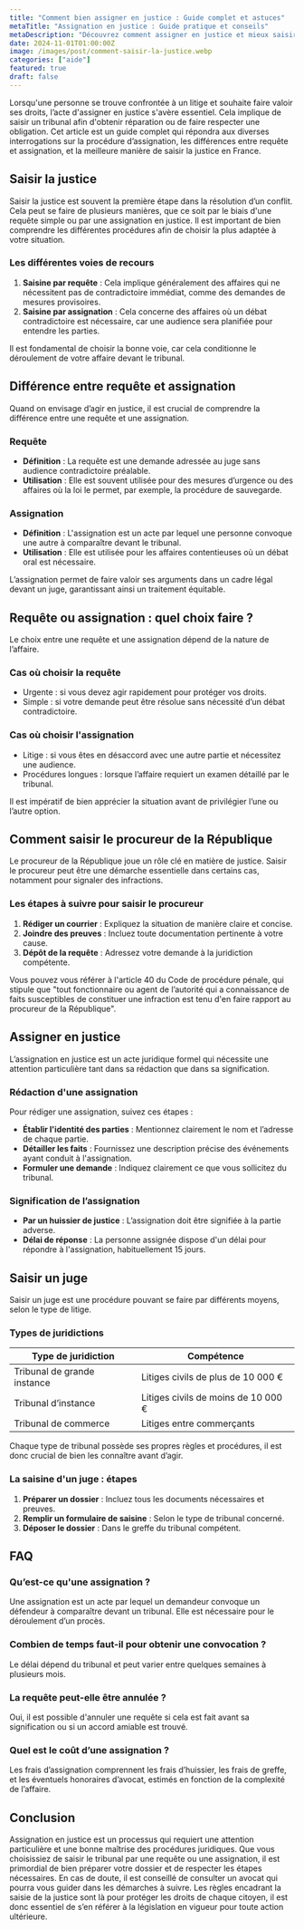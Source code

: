 ```yaml
---
title: "Comment bien assigner en justice : Guide complet et astuces"
metaTitle: "Assignation en justice : Guide pratique et conseils"
metaDescription: "Découvrez comment assigner en justice et mieux saisir la justice grâce à notre guide complet."
date: 2024-11-01T01:00:00Z
image: /images/post/comment-saisir-la-justice.webp
categories: ["aide"]
featured: true
draft: false
---
```


Lorsqu'une personne se trouve confrontée à un litige et souhaite faire valoir ses droits, l’acte d'assigner en justice s'avère essentiel. Cela implique de saisir un tribunal afin d'obtenir réparation ou de faire respecter une obligation. Cet article est un guide complet qui répondra aux diverses interrogations sur la procédure d’assignation, les différences entre requête et assignation, et la meilleure manière de saisir la justice en France.

## Saisir la justice

Saisir la justice est souvent la première étape dans la résolution d’un conflit. Cela peut se faire de plusieurs manières, que ce soit par le biais d'une requête simple ou par une assignation en justice. Il est important de bien comprendre les différentes procédures afin de choisir la plus adaptée à votre situation.

### Les différentes voies de recours

1. **Saisine par requête** : Cela implique généralement des affaires qui ne nécessitent pas de contradictoire immédiat, comme des demandes de mesures provisoires.
2. **Saisine par assignation** : Cela concerne des affaires où un débat contradictoire est nécessaire, car une audience sera planifiée pour entendre les parties.

Il est fondamental de choisir la bonne voie, car cela conditionne le déroulement de votre affaire devant le tribunal.

## Différence entre requête et assignation

Quand on envisage d’agir en justice, il est crucial de comprendre la différence entre une requête et une assignation.

### Requête

- **Définition** : La requête est une demande adressée au juge sans audience contradictoire préalable.
- **Utilisation** : Elle est souvent utilisée pour des mesures d’urgence ou des affaires où la loi le permet, par exemple, la procédure de sauvegarde.

### Assignation

- **Définition** : L'assignation est un acte par lequel une personne convoque une autre à comparaître devant le tribunal.
- **Utilisation** : Elle est utilisée pour les affaires contentieuses où un débat oral est nécessaire.

L’assignation permet de faire valoir ses arguments dans un cadre légal devant un juge, garantissant ainsi un traitement équitable.

## Requête ou assignation : quel choix faire ?

Le choix entre une requête et une assignation dépend de la nature de l’affaire.

### Cas où choisir la requête

- Urgente : si vous devez agir rapidement pour protéger vos droits.
- Simple : si votre demande peut être résolue sans nécessité d’un débat contradictoire.

### Cas où choisir l'assignation

- Litige : si vous êtes en désaccord avec une autre partie et nécessitez une audience.
- Procédures longues : lorsque l’affaire requiert un examen détaillé par le tribunal.

Il est impératif de bien apprécier la situation avant de privilégier l’une ou l’autre option.

## Comment saisir le procureur de la République

Le procureur de la République joue un rôle clé en matière de justice. Saisir le procureur peut être une démarche essentielle dans certains cas, notamment pour signaler des infractions.

### Les étapes à suivre pour saisir le procureur

1. **Rédiger un courrier** : Expliquez la situation de manière claire et concise.
2. **Joindre des preuves** : Incluez toute documentation pertinente à votre cause.
3. **Dépôt de la requête** : Adressez votre demande à la juridiction compétente.

Vous pouvez vous référer à l'article 40 du Code de procédure pénale, qui stipule que "tout fonctionnaire ou agent de l’autorité qui a connaissance de faits susceptibles de constituer une infraction est tenu d'en faire rapport au procureur de la République".

## Assigner en justice

L’assignation en justice est un acte juridique formel qui nécessite une attention particulière tant dans sa rédaction que dans sa signification.

### Rédaction d'une assignation

Pour rédiger une assignation, suivez ces étapes :
- **Établir l'identité des parties** : Mentionnez clairement le nom et l’adresse de chaque partie.
- **Détailler les faits** : Fournissez une description précise des événements ayant conduit à l'assignation.
- **Formuler une demande** : Indiquez clairement ce que vous sollicitez du tribunal.

### Signification de l’assignation

- **Par un huissier de justice** : L’assignation doit être signifiée à la partie adverse.
- **Délai de réponse** : La personne assignée dispose d'un délai pour répondre à l'assignation, habituellement 15 jours.

## Saisir un juge

Saisir un juge est une procédure pouvant se faire par différents moyens, selon le type de litige.

### Types de juridictions

| Type de juridiction | Compétence |
|---------------------|------------|
| Tribunal de grande instance | Litiges civils de plus de 10 000 € |
| Tribunal d’instance | Litiges civils de moins de 10 000 € |
| Tribunal de commerce | Litiges entre commerçants |

Chaque type de tribunal possède ses propres règles et procédures, il est donc crucial de bien les connaître avant d’agir.

### La saisine d'un juge : étapes

1. **Préparer un dossier** : Incluez tous les documents nécessaires et preuves.
2. **Remplir un formulaire de saisine** : Selon le type de tribunal concerné.
3. **Déposer le dossier** : Dans le greffe du tribunal compétent.

## FAQ

### Qu’est-ce qu'une assignation ?

Une assignation est un acte par lequel un demandeur convoque un défendeur à comparaître devant un tribunal. Elle est nécessaire pour le déroulement d’un procès.

### Combien de temps faut-il pour obtenir une convocation ?

Le délai dépend du tribunal et peut varier entre quelques semaines à plusieurs mois.

### La requête peut-elle être annulée ?

Oui, il est possible d'annuler une requête si cela est fait avant sa signification ou si un accord amiable est trouvé.

### Quel est le coût d’une assignation ?

Les frais d’assignation comprennent les frais d’huissier, les frais de greffe, et les éventuels honoraires d’avocat, estimés en fonction de la complexité de l’affaire.

## Conclusion

Assignation en justice est un processus qui requiert une attention particulière et une bonne maîtrise des procédures juridiques. Que vous choisissiez de saisir le tribunal par une requête ou une assignation, il est primordial de bien préparer votre dossier et de respecter les étapes nécessaires. En cas de doute, il est conseillé de consulter un avocat qui pourra vous guider dans les démarches à suivre. Les règles encadrant la saisie de la justice sont là pour protéger les droits de chaque citoyen, il est donc essentiel de s’en référer à la législation en vigueur pour toute action ultérieure.